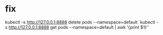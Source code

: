 # fix

kubectl -s http://127.0.0.1:8888 delete pods --namespace=default \`kubectl -s http://127.0.0.1:8888 get pods --namespace=default | awk '{print $1}'\`

